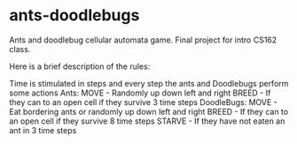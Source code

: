 ants-doodlebugs
===============

Ants and doodlebug cellular automata game. Final project for intro CS162 class.


Here is a brief description of the rules:

Time is stimulated in steps and every step the ants and Doodlebugs perform some actions
Ants:
MOVE - Randomly up down left and right
BREED - If they can to an open cell if they survive 3 time steps
DoodleBugs:
MOVE - Eat bordering ants or randomly up down left and right
BREED - If they can to an open cell if they survive 8 time steps
STARVE - If they have not eaten an ant in 3 time steps
